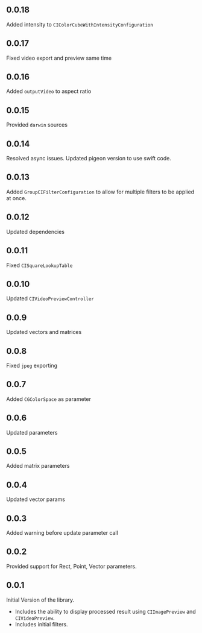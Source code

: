 ## 0.0.18

Added intensity to `CIColorCubeWithIntensityConfiguration`

## 0.0.17

Fixed video export and preview same time

## 0.0.16

Added `outputVideo` to aspect ratio

## 0.0.15

Provided `darwin` sources

## 0.0.14

Resolved async issues. Updated pigeon version to use swift code.

## 0.0.13

Added `GroupCIFilterConfiguration` to allow for multiple filters to be applied at once.

## 0.0.12

Updated dependencies

## 0.0.11

Fixed `CISquareLookupTable`

## 0.0.10

Updated `CIVideoPreviewController`

## 0.0.9

Updated vectors and matrices

## 0.0.8

Fixed `jpeg` exporting

## 0.0.7

Added `CGColorSpace` as parameter

## 0.0.6

Updated parameters

## 0.0.5

Added matrix parameters

## 0.0.4

Updated vector params

## 0.0.3

Added warning before update parameter call

## 0.0.2

Provided support for Rect, Point, Vector parameters.

## 0.0.1

Initial Version of the library.

- Includes the ability to display processed result using `CIImagePreview` and `CIVideoPreview`.
- Includes initial filters.
